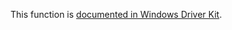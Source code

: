 This function is [documented in Windows Driver Kit](https://learn.microsoft.com/en-us/windows-hardware/drivers/ddi/ntddk/nf-ntddk-rtlinsertasrightchild).
